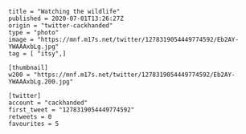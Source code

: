 ```
title = "Watching the wildlife"
published = 2020-07-01T13:26:27Z
origin = "twitter-cackhanded"
type = "photo"
image = "https://mnf.m17s.net/twitter/1278319054449774592/Eb2AY-YWAAAxbLg.jpg"
tag = [ "itsy",]

[thumbnail]
w200 = "https://mnf.m17s.net/twitter/1278319054449774592/Eb2AY-YWAAAxbLg.200.jpg"

[twitter]
account = "cackhanded"
first_tweet = "1278319054449774592"
retweets = 0
favourites = 5
```

<p class='image'><img src='https://mnf.m17s.net/twitter/1278319054449774592/Eb2AY-YWAAAxbLg.jpg' alt=''></p>

